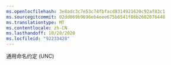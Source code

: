 ```yaml
---
ms.openlocfilehash: 3e8adc3c7e53c74fbfacd8314921620c92af83c1
ms.sourcegitcommit: 02dd069b9696eb4eee675b6541f86b2602076448
ms.translationtype: MT
ms.contentlocale: zh-CN
ms.lasthandoff: 10/20/2020
ms.locfileid: "92233428"
---
```

通用命名约定 (UNC)